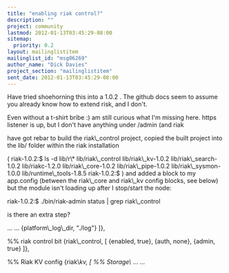 ```yaml
---
title: "enabling riak control?"
description: ""
project: community
lastmod: 2012-01-13T03:45:29-08:00
sitemap:
  priority: 0.2
layout: mailinglistitem
mailinglist_id: "msg06269"
author_name: "Dick Davies"
project_section: "mailinglistitem"
sent_date: 2012-01-13T03:45:29-08:00
---
```



Have tried shoehorning this into a 1.0.2 . The github docs seem to assume
you already know how to extend risk, and I don't.

Even without a t-shirt bribe :) am still curious what I'm missing here. https
listener is up, but I don't have anything under /admin (and riak

have got rebar to build the riak\\_control project, copied the built project
into the lib/ folder within the riak installation

(
riak-1.0.2:$ ls -d lib/r\\*
lib/riak\\_control lib/riak\\_kv-1.0.2 lib/riak\\_search-1.0.2 
lib/riakc-1.2.0
lib/riak\\_core-1.0.2 lib/riak\\_pipe-1.0.2 lib/riak\\_sysmon-1.0.0 
lib/runtime\\_tools-1.8.5
riak-1.0.2:$
)
 and added a block to my app.config
(between the riak\\_core and riak\\_kv config blocks, see below) but the
module isn't loading up
after I stop/start the node:

riak-1.0.2:$ ./bin/riak-admin status | grep riak\\_control

is there an extra step?

...
...
 {platform\\_log\\_dir, "./log"}
 ]},

%% riak control bit
{riak\\_control, [
 {enabled, true},
 {auth, none},
 {admin, true}
 ]},

 %% Riak KV config
 {riak\\_kv, [
 %% Storage\\_
...
...

